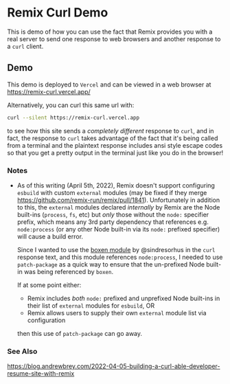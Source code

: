 # Remix Curl Demo

This is demo of how you can use the fact that Remix provides you with a real server to send one response to web browsers and another response to a `curl` client.

## Demo

This demo is deployed to `Vercel` and can be viewed in a web browser at https://remix-curl.vercel.app/

Alternatively, you can curl this same url with:

```bash
curl --silent https://remix-curl.vercel.app
```

to see how this site sends a _completely different_ response to `curl`, and in fact, the response to `curl` takes advantage of the fact that it's being called from a terminal and the plaintext response includes ansi style escape codes so that you get a pretty output in the terminal just like you do in the browser!

### Notes

- As of this writing (April 5th, 2022), Remix doesn't support configuring `esbuild` with custom `external` modules (may be fixed if they merge https://github.com/remix-run/remix/pull/1841). Unfortunately in addition to this, the `external` modules declared _internally_ by Remix are the Node built-ins (`process`, `fs`, etc) but _only_ those without the `node:` specifier prefix, which means any 3rd party dependency that references e.g. `node:process` (or any other Node built-in via its `node:` prefixed specifier) will cause a build error.

  Since I wanted to use the [boxen module](https://github.com/sindresorhus/boxen) by @sindresorhus in the `curl` response text, and this module references `node:process`, I needed to use `patch-package` as a quick way to ensure that the un-prefixed Node built-in was being referenced by `boxen`.

  If at some point either:

  - Remix includes _both_ `node:` prefixed and unprefixed Node built-ins in their list of `external` modules for `esbuild`, OR
  - Remix allows users to supply their own `external` module list via configuration

  then this use of `patch-package` can go away.

### See Also

https://blog.andrewbrey.com/2022-04-05-building-a-curl-able-developer-resume-site-with-remix
